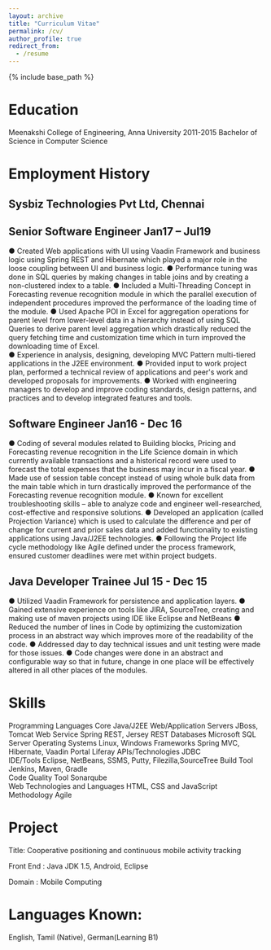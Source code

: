 ```yaml
---
layout: archive
title: "Curriculum Vitae"
permalink: /cv/
author_profile: true
redirect_from:
  - /resume
---
```


{% include base_path %}

Education
======
Meenakshi College of Engineering, Anna University                                       2011-2015
Bachelor of Science in Computer Science


Employment History
========

Sysbiz Technologies Pvt Ltd, Chennai
----------


Senior Software Engineer                                                                 Jan17 – Jul19
---------

●	Created Web applications with UI using Vaadin Framework and business logic using Spring REST and Hibernate which played a major role in the loose coupling between UI and business logic.
●	Performance tuning was done in SQL queries by making changes in table joins and by creating a non-clustered index to a table.
●	Included a Multi-Threading Concept in Forecasting revenue recognition module in which the parallel execution of independent procedures improved the performance of the loading time of the module.
●	Used Apache POI in Excel for aggregation operations for parent level from lower-level data in a hierarchy instead of using SQL Queries to derive parent level aggregation which drastically reduced the query fetching time and customization time which in turn improved the downloading time of Excel.   
●	Experience in analysis, designing, developing MVC Pattern multi-tiered applications in the J2EE environment.
●	Provided input to work project plan, performed a technical review of applications and peer's work and developed proposals for improvements.
●	Worked with engineering managers to develop and improve coding standards, design patterns, and practices and to develop integrated features and tools.

Software Engineer                                                                          Jan16 - Dec 16
----------

●	Coding of several modules related to Building blocks, Pricing and Forecasting revenue recognition in the Life Science domain in which currently available transactions and a historical record were used to forecast the total expenses that the business may incur in a fiscal year.
●	Made use of session table concept instead of using whole bulk data from the main table which in turn drastically improved the performance of the Forecasting revenue recognition module.
●	Known for excellent troubleshooting skills – able to analyze code and engineer well-researched, cost-effective and responsive solutions.
●	Developed an application (called Projection Variance)  which is used to calculate the difference and per of change for current and prior sales data and added functionality to existing applications using Java/J2EE technologies.
●	Following the Project life cycle methodology like Agile defined under the process framework, ensured customer deadlines were met within project budgets.

Java Developer Trainee 						                                                         Jul 15 - Dec 15
-----------

●	Utilized Vaadin Framework for persistence and application layers.
●	Gained extensive experience on tools like JIRA, SourceTree, creating and making use of maven projects using IDE like Eclipse and NetBeans 
●	Reduced the number of lines in Code by optimizing the customization process in an abstract way which improves more of the readability of the code.
●	Addressed day to day technical issues and unit testing were made for those issues.
●	Code changes were done in an abstract and configurable way so that in future, change in one place will be effectively altered in all other places of the modules.



  
Skills
======
Programming Languages                         Core Java/J2EE
Web/Application Servers						  JBoss, Tomcat
Web Service 								  Spring REST, Jersey REST
Databases 									  Microsoft SQL Server
Operating Systems							  Linux, Windows
Frameworks									  Spring MVC, Hibernate, Vaadin
Portal										  Liferay
APIs/Technologies							  JDBC 										   
IDE/Tools									  Eclipse, NetBeans, SSMS, Putty, Filezilla,SourceTree
Build Tool                                    Jenkins, Maven, Gradle                 
Code Quality Tool                             Sonarqube            
Web Technologies and Languages				  HTML, CSS and JavaScript		   
Methodology                                   Agile



Project
======

Title: Cooperative positioning and continuous mobile activity tracking	                   

Front End	:  Java JDK 1.5, Android, Eclipse

Domain            	:   Mobile Computing
  
Languages Known: 
======
English, Tamil (Native), German(Learning B1)
